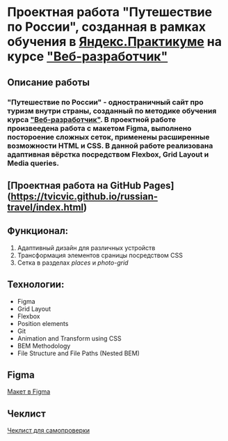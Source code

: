 # **Проектная работа "Путешествие по России", созданная в рамках обучения в [Яндекс.Практикуме](https://practicum.yandex.ru/) на курсе ["Веб-разработчик"](https://practicum.yandex.ru/web/)**

## **Описание работы**
### "Путешествие по России" - одностраничный сайт про туризм внутри страны, созданный по методике обучения курса ["Веб-разработчик"](https://practicum.yandex.ru/web/). В проектной работе произвеедена работа с макетом Figma, выполнено постороение сложных сеток, применены расширенные возможности HTML и CSS. В данной работе реализована адаптивная вёрстка посредством Flexbox, Grid Layout и Media queries. 


## **[Проектная работа на GitHub Pages]**(https://tvicvic.github.io/russian-travel/index.html)


## **Функционал:**
1. Адаптивный дизайн для различных устройств
2. Трансформация элементов сраницы посредством CSS
3. Сетка в разделах *places* и *photo-grid*

## **Технологии:**
* Figma
* Grid Layout
* Flexbox
* Position elements
* Git
* Animation and Transform using CSS
* BEM Methodology
* File Structure and File Paths (Nested BEM)

## **Figma**

[Макет в Figma](https://www.figma.com/file/5S2WSbEFL6awjVWJ0NWL8Q/Sprint-3_-Russia-_-desktop-mobile?node-id=28503%3A0)

## **Чеклист**

[Чеклист для самопроверки](https://code.s3.yandex.net/web-developer/checklists-pdf/new-program/checklist-3.pdf)